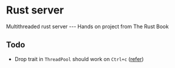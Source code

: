 # Rust server
Multithreaded rust server --- Hands on project from The Rust Book

## Todo
- Drop trait in `ThreadPool` should work on `Ctrl+c` ([refer](https://github.com/ssrlive/webserver-trpl/commit/6d1aaf530d308abb4eb3ba65834d193cb143ff2b))